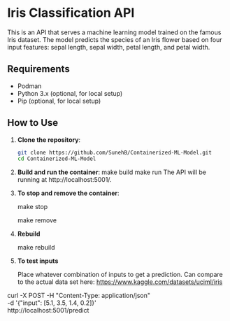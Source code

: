 # Iris Classification API

This is an API that serves a machine learning model trained on the famous Iris dataset. The model predicts the species of an Iris flower based on four input features: sepal length, sepal width, petal length, and petal width.

## Requirements

- Podman
- Python 3.x (optional, for local setup)
- Pip (optional, for local setup)

## How to Use

1. **Clone the repository**:
   ```bash
   git clone https://github.com/SunehB/Containerized-ML-Model.git
   cd Containerized-ML-Model
2. **Build and run the container**:
    make build
    make run
The API will be running at http://localhost:5001/.

3. **To stop and remove the container**:

      make stop

      make remove

4. **Rebuild**

      make rebuild

5. **To test inputs**

      Place whatever combination of inputs to get a prediction. Can compare to the actual data set here: https://www.kaggle.com/datasets/uciml/iris

curl -X POST -H "Content-Type: application/json" \
    -d '{"input": [5.1, 3.5, 1.4, 0.2]}' \
    http://localhost:5001/predict






